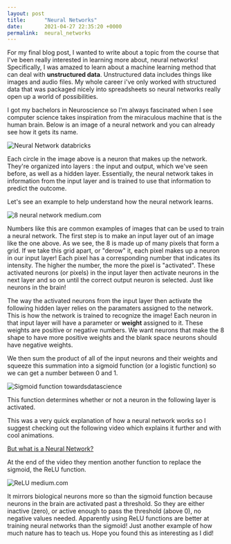 ```yaml
---
layout: post
title:      "Neural Networks"
date:       2021-04-27 22:35:20 +0000
permalink:  neural_networks
---
```



For my final blog post, I wanted to write about a topic from the course that I've been really interested in learning more about, neural networks! Specifically, I was amazed to learn about a machine learning method that can deal with **unstructured data**. Unstructured data includes things like images and audio files. My whole career i've only worked with structured data that was packaged nicely into spreadsheets so neural networks really open up a world of possibilities. 

I got my bachelors in Neuroscience so I'm always fascinated when I see computer science takes inspiration from the miraculous machine that is the human brain. Below is an image of a neural network and you can already see how it gets its name.

![Neural Network databricks](https://databricks.com/wp-content/uploads/2019/02/neural1.jpg)

Each circle in the image above is a neuron that makes up the network. They're organized into layers : the input and output, which we've seen before, as well as a hidden layer. Essentially, the neural network takes in information from the input layer and is trained to use that information to predict the outcome. 

Let's see an example to help understand how the neural network learns. 

![8 neural network medium.com](https://miro.medium.com/max/1920/0*CcD4iaKXKMT4W-ap.png)

Numbers like this are common examples of images that can be used to train a neural network. The first step is to make an input layer out of an image like the one above. As we see, the 8 is made up of many pixels that form a grid. If we take this grid apart, or "derow" it, each pixel makes up a neuron in our input layer! Each pixel has a corresponding number that indicates its intensity. The higher the number, the more the pixel is "activated". These activated neurons (or pixels) in the input layer then activate neurons in the next layer and so on until the correct output neuron is selected. Just like neurons in the brain! 

The way the activated neurons from the input layer then activate the following hidden layer relies on the paramaters assigned to the network. This is how the network is trained to recognize the image! Each neuron in that input layer will have a parameter or **weight** assigned to it. These weights are positive or negative numbers. We want neurons that make the 8 shape to have more positive weights and the blank space neurons should have negative weights. 

We then sum the product of all of the input neurons and their weights and squeeze this summation into a sigmoid function (or a logistic function) so we can get a number between 0 and 1. 

![Sigmoid function towardsdatascience](https://miro.medium.com/max/1280/1*sOtpVYq2Msjxz51XMn1QSA.png)

This function determines whether or not a neuron in the following layer is activated. 

This was a very quick explanation of how a neural network works so I suggest checking out the following video which explains it further and with cool animations. 

[But what is a Neural Network?](https://youtu.be/aircAruvnKk)

At the end of the video they mention another function to replace the sigmoid, the ReLU function.

![ReLU medium.com](https://miro.medium.com/max/3228/1*LiBZo_FcnKWqoU7M3GRKbA.png)

It mirrors biological neurons more so than the sigmoid function because neurons in the brain are activated past a threshold. So they are either inactive (zero), or active enough to pass the threshold (above 0), no negative values needed. Apparently using ReLU functions are better at training neural networks than the sigmoid! Just another example of how much nature has to teach us. Hope you found this as interesting as I did! 

